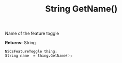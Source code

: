 ﻿---
uid: crmscript_ref_NSCsFeatureToggle_GetName
title: String GetName()
intellisense: NSCsFeatureToggle.GetName
keywords: NSCsFeatureToggle, GetName
so.topic: reference
---

Name of the feature toggle

**Returns:** String


```crmscript
NSCsFeatureToggle thing;
String name  = thing.GetName();
```


